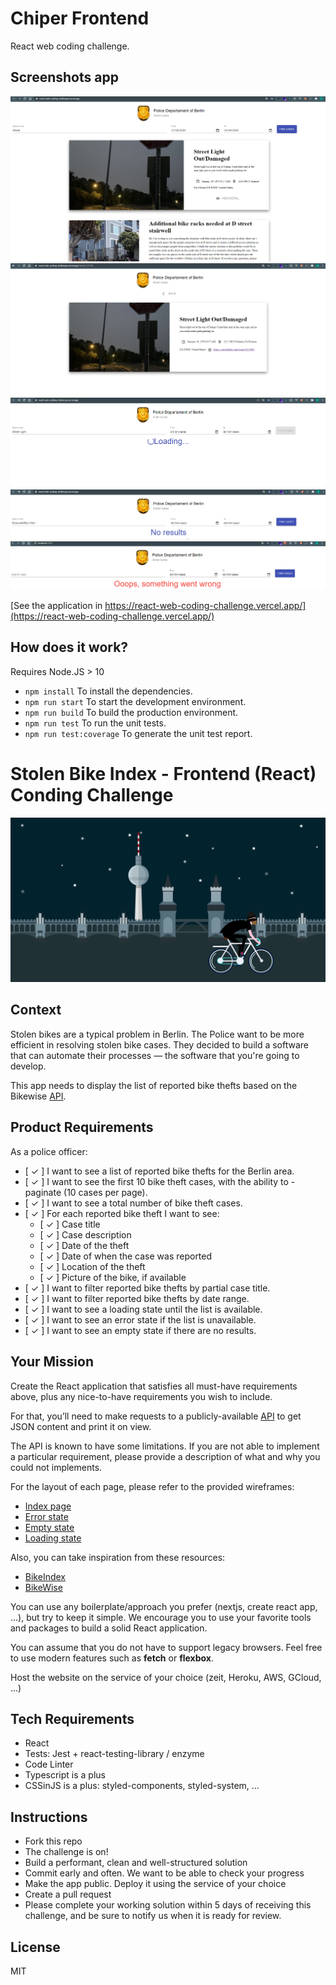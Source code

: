 # Chiper Frontend

React web coding challenge.

## Screenshots app

![Screenshot search](./.readme-static/screenshot-search.png)
![Screenshot detail](./.readme-static/screenshot-detail.png)
![Screenshot loading](./.readme-static/screenshot-loading.png)
![Screenshot no results](./.readme-static/screenshot-no-results.png)
![Screenshot error](./.readme-static/screenshot-error.png)

[See the application in https://react-web-coding-challenge.vercel.app/](https://react-web-coding-challenge.vercel.app/)

## How does it work?

Requires Node.JS > 10

- `npm install` To install the dependencies.
- `npm run start` To start the development environment.
- `npm run build` To build the production environment.
- `npm run test` To run the unit tests.
- `npm run test:coverage` To generate the unit test report.

# Stolen Bike Index - Frontend (React) Conding Challenge
![JOIN Stolen Bike Cases](https://github.com/chiper-inc/React-Web-Coding-Challenge/blob/master/illustration.png)

## Context

Stolen bikes are a typical problem in Berlin. The Police want to be more efficient in resolving stolen bike cases. They decided to build a software that can automate their processes — the software that you're going to develop.

This app needs to display the list of reported bike thefts based on the Bikewise [API](https://www.bikewise.org/documentation/api_v2).

## Product Requirements

As a police officer:

- [ ✓ ] I want to see a list of reported bike thefts for the Berlin area.
- [ ✓ ] I want to see the first 10 bike theft cases, with the ability to - paginate (10 cases per page).
- [ ✓ ] I want to see a total number of bike theft cases.
- [ ✓ ] For each reported bike theft I want to see:
  - [ ✓ ] Case title
  - [ ✓ ] Case description
  - [ ✓ ] Date of the theft
  - [ ✓ ] Date of when the case was reported
  - [ ✓ ] Location of the theft
  - [ ✓ ] Picture of the bike, if available
- [ ✓ ] I want to filter reported bike thefts by partial case title.
- [ ✓ ] I want to filter reported bike thefts by date range.
- [ ✓ ] I want to see a loading state until the list is available.
- [ ✓ ] I want to see an error state if the list is unavailable.
- [ ✓ ] I want to see an empty state if there are no results.

## Your Mission

Create the React application that satisfies all must-have requirements above, plus any nice-to-have requirements you wish to include.

For that, you’ll need to make requests to a publicly-available [API](https://www.bikewise.org/documentation/api_v2) to get JSON content and print it on view. 

The API is known to have some limitations. If you are not able to implement a particular requirement, please provide a description of what and why you could not implements.

For the layout of each page, please refer to the provided wireframes:

- [Index page](./screens/index.png)
- [Error state](./screens/index_error.png)
- [Empty state](./screens/index_empty.png)
- [Loading state](./screens/index_loading.png)

Also, you can take inspiration from these resources:

- [BikeIndex](https://bikeindex.org/bikes?serial=&button=&location=Berlin&distance=100&stolenness=proximity)
- [BikeWise](https://bikewise.org)

You can use any boilerplate/approach you prefer (nextjs, create react app, ...), but try to keep it simple. We encourage you to use your favorite tools and packages to build a solid React application.

You can assume that you do not have to support legacy browsers. Feel free to use modern features such as **fetch** or **flexbox**.

Host the website on the service of your choice (zeit, Heroku, AWS, GCloud, ...)

## Tech Requirements

- React
- Tests: Jest + react-testing-library / enzyme
- Code Linter
- Typescript is a plus
- CSSinJS is a plus: styled-components, styled-system, ...

## Instructions

- Fork this repo
- The challenge is on!
- Build a performant, clean and well-structured solution
- Commit early and often. We want to be able to check your progress
- Make the app public. Deploy it using the service of your choice
- Create a pull request
- Please complete your working solution within 5 days of receiving this challenge, and be sure to notify us when it is ready for review.

## License

MIT
